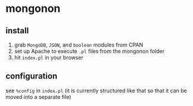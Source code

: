# mongonon

## install
1. grab `MongoDB`, `JSON`, and `boolean` modules from CPAN
1. set up Apache to execute `.pl` files from the mongonon folder
1. hit `index.pl` in your browser

## configuration
see `%config` in `index.pl` (it is currently structured like that so that it can be moved into a separate file)
